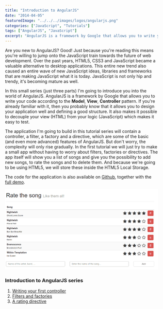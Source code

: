 ```yaml
---
title: "Introduction to AngularJS"
date: "2014-04-05"
featuredImage: "../../../images/logos/angularjs.png"
categories: ["JavaScript", "Tutorials"]
tags: ["AngularJS", "JavaScript"]
excerpt: "AngularJS is a framework by Google that allows you to write your code according to the Model, View, Controller pattern."
---
```


Are you new to AngularJS? Good! Just because you're reading this means you're willing to jump onto the JavaScript train towards the future of web development. Over the past years, HTML5, CSS3 and JavaScript became a valuable alternative to desktop applications. This entire new trend also caused an entire wave of new JavaScript ideas, libraries and frameworks that are making JavaScript what it is today. JavaScript is not only hip and trendy, it's becoming mature as well.

In this small series (just three parts) I'm going to introduce you into the world of AngularJS. AngularJS is a framework by Google that allows you to write your code according to the **Model**, **View**, **Controller** pattern. If you're already familiar with it, then you probably know that it allows you to design your application well and defining a good structure. It also makes it possible to decouple your view (HTML) from your logic (JavaScript) which makes it easy to test.

The application I'm going to build in this tutorial series will contain a controller, a filter, a factory and a directive, which are some of the basic (and even more advanced) features of AngularJS. But don't worry, the complexity will only rise gradually. In the first tutorial we will just try to make a small app without having to worry about filters, factories or directives. The app itself will show you a list of songs and give you the possibility to add new songs, to rate the songs and to delete them. And because we're going to be using HTML5, we will store these inside the HTML5 Local Storage.

The code for the application is also available on [Github](https://github.com/song-rate-mvc/angular-song-rate/tree/0.0.2), together with the [full demo](http://song-rate-mvc.github.io/angular-song-rate).

![app-final](content/posts/2014/2014-04-05-introduction-angularjs/images/app-final.png)

### Introduction to AngularJS series

1. [Writing your first controller](/introduction-angularjs-controller/ "An introduction to AngularJS: Writing your first controller")
2. [Filters and factories](/introduction-angularjs-filter-factory)
3. [A rating directive](/introduction-angularjs-directives)
